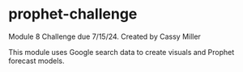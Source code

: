 # prophet-challenge
Module 8 Challenge due 7/15/24. Created by Cassy Miller


This module uses Google search data to create visuals and Prophet forecast models. 

